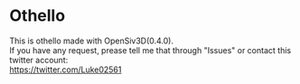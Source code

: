 # Othello
This is othello made with OpenSiv3D(0.4.0).<br>
If you have any request, prease tell me that through "Issues" or contact this twitter account:<br>
 https://twitter.com/Luke02561
